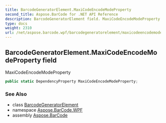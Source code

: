 ```yaml
---
title: BarcodeGeneratorElement.MaxiCodeEncodeModeProperty
second_title: Aspose.BarCode for .NET API Reference
description: BarcodeGeneratorElement field. MaxiCodeEncodeModeProperty
type: docs
weight: 2310
url: /net/aspose.barcode.wpf/barcodegeneratorelement/maxicodeencodemodeproperty/
---
```

## BarcodeGeneratorElement.MaxiCodeEncodeModeProperty field

MaxiCodeEncodeModeProperty

```csharp
public static DependencyProperty MaxiCodeEncodeModeProperty;
```

### See Also

* class [BarcodeGeneratorElement](../)
* namespace [Aspose.BarCode.WPF](../../barcodegeneratorelement/)
* assembly [Aspose.BarCode](../../../)


